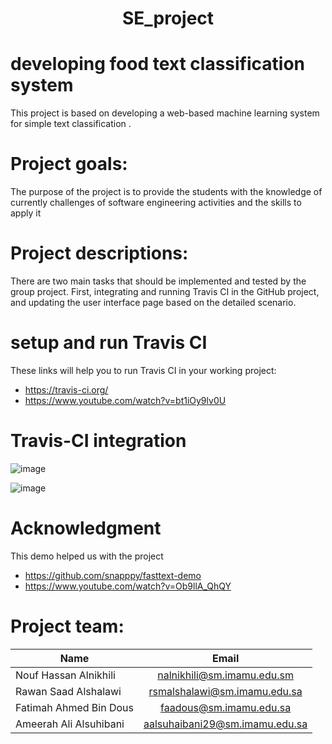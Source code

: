 <h1 align="center">SE_project</h1>

# developing food text classification system
This project is based on developing a web-based machine learning system for simple text classification .


# Project goals:
The purpose of the project is to provide the students with the knowledge of currently challenges of software engineering activities and the skills to apply it

# Project descriptions:
There are two main tasks that should be implemented and tested by the group project. First, integrating and running Travis CI in the GitHub project, and updating the user interface page based on the detailed scenario. 

#  setup and run Travis CI
These links will help you to run Travis CI in your working project:
 * https://travis-ci.org/ 
 * https://www.youtube.com/watch?v=bt1iOy9lv0U 

# Travis-CI integration 
![image](https://user-images.githubusercontent.com/95547167/170349514-41e2a996-4904-406d-a294-2f5301661e04.png)

![image](https://user-images.githubusercontent.com/95547167/170349802-d60109f1-db85-49bb-866e-29bb27888264.png)


# Acknowledgment
This demo helped us with the project
* https://github.com/snapppy/fasttext-demo
* https://www.youtube.com/watch?v=Ob9llA_QhQY


# Project team:
| Name        | Email           |
| ------------- |:-------------:|
| Nouf Hassan Alnikhili | nalnikhili@sm.imamu.edu.sm |
| Rawan Saad Alshalawi  | rsmalshalawi@sm.imamu.edu.sa |
| Fatimah Ahmed Bin Dous | faadous@sm.imamu.edu.sa |
| Ameerah Ali Alsuhibani | aalsuhaibani29@sm.imamu.edu.sa |


